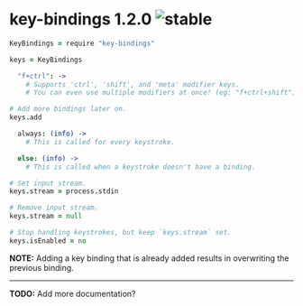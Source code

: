 
# key-bindings 1.2.0 ![stable](https://img.shields.io/badge/stability-stable-4EBA0F.svg?style=flat)

```coffee
KeyBindings = require "key-bindings"

keys = KeyBindings

  "f+ctrl": ->
    # Supports 'ctrl', 'shift', and 'meta' modifier keys.
    # You can even use multiple modifiers at once! (eg: "f+ctrl+shift")

# Add more bindings later on.
keys.add

  always: (info) ->
    # This is called for every keystroke.

  else: (info) ->
    # This is called when a keystroke doesn't have a binding.

# Set input stream.
keys.stream = process.stdin

# Remove input stream.
keys.stream = null

# Stop handling keystrokes, but keep `keys.stream` set.
keys.isEnabled = no
```

**NOTE:** Adding a key binding that is already added results in overwriting the previous binding.

---

**TODO:** Add more documentation?
